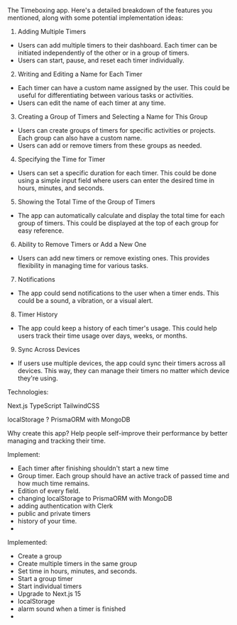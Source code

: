 The Timeboxing app. Here's a detailed breakdown of the features you mentioned, along with some potential implementation ideas:

1. Adding Multiple Timers
  - Users can add multiple timers to their dashboard. Each timer can be initiated independently of the other or in a group of timers.
  - Users can start, pause, and reset each timer individually.
2. Writing and Editing a Name for Each Timer
  - Each timer can have a custom name assigned by the user. This could be useful for differentiating between various tasks or activities.
  - Users can edit the name of each timer at any time.
3. Creating a Group of Timers and Selecting a Name for This Group
  - Users can create groups of timers for specific activities or projects. Each group can also have a custom name.
  - Users can add or remove timers from these groups as needed.
4. Specifying the Time for Timer
  - Users can set a specific duration for each timer. This could be done using a simple input field where users can enter the desired time in hours, minutes, and seconds.
5. Showing the Total Time of the Group of Timers
  - The app can automatically calculate and display the total time for each group of timers. This could be displayed at the top of each group for easy reference.
6. Ability to Remove Timers or Add a New One
  - Users can add new timers or remove existing ones. This provides flexibility in managing time for various tasks.
7. Notifications
  - The app could send notifications to the user when a timer ends. This could be a sound, a vibration, or a visual alert.
8. Timer History
  - The app could keep a history of each timer's usage. This could help users track their time usage over days, weeks, or months.
9. Sync Across Devices
  - If users use multiple devices, the app could sync their timers across all devices. This way, they can manage their timers no matter which device they're using.



Technologies:

Next.js
TypeScript
TailwindCSS

localStorage
? PrismaORM with MongoDB

Why create this app? Help people self-improve their performance by better managing and tracking their time.

Implement:
- Each timer after finishing shouldn't start a new time
- Group timer. Each group should have an active track of passed time and how much time remains.
- Edition of every field.
- changing localStorage to PrismaORM with MongoDB
- adding authentication with Clerk
- public and private timers
- history of your time.
- 


Implemented:

- Create a group
- Create multiple timers in the same group
- Set time in hours, minutes, and seconds.
- Start a group timer
- Start individual timers
- Upgrade to Next.js 15
- localStorage
- alarm sound when a timer is finished
- 